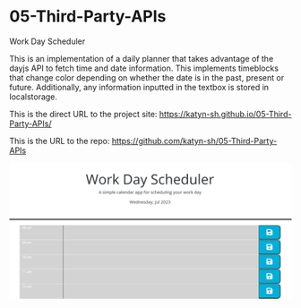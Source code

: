 # 05-Third-Party-APIs
Work Day Scheduler

This is an implementation of a daily planner that takes advantage of the dayjs API to fetch time and date information. This implements timeblocks that change color depending on whether the date is in the past, present or future. Additionally, any information inputted in the textbox is stored in localstorage.

This is the direct URL to the project site:
https://katyn-sh.github.io/05-Third-Party-APIs/

This is the URL to the repo:
https://github.com/katyn-sh/05-Third-Party-APIs

![scheduleScrot](/assets/scheduleScrot.png)
